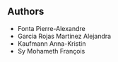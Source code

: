 Authors
-------
* Fonta Pierre-Alexandre
* Garcia Rojas Martinez Alejandra
* Kaufmann Anna-Kristin
* Sy Mohameth François
